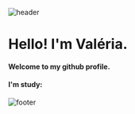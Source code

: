 ![header](https://capsule-render.vercel.app/api?type=waving&color=_hexcode(#4cc9f0)&height=300&section=header&text=capsule%20render&fontSize=90)
<br/>

# Hello! I'm Valéria.
#### Welcome to my github profile.
#### I'm study:

<!--<img src="https://cdn.jsdelivr.net/gh/devicons/devicon@latest/icons/javascript/javascript-original.svg" width="50" heigth="50" />
<div>
<a href="https://github.com/ValeriaDeFreitas">
<img loading="lazy" height="180em" src="https://github-readme-stats.vercel.app/api/top-langs/?username=ValeriaDeFreitas&layout=compact&langs_count=7&theme=dracula"/>
<img loading="lazy" height="180em" src="https://github-readme-stats.vercel.app/api?username=ValeriaDeFreitas&show_icons=true&theme=dracula&include_all_commits=true&count_private=true"/>
</div>
<br>
<br>
  
[![GitHub Workflow Status](https://img.shields.io/github/actions/workflow/status/platane/platane/main.yml?label=action&style=flat-square)](https://github.com/Platane/Platane/actions/workflows/main.yml)
[![GitHub release](https://img.shields.io/github/release/platane/snk.svg?style=flat-square)](https://github.com/platane/snk/releases/latest)
[![GitHub marketplace](https://img.shields.io/badge/marketplace-snake-blue?logo=github&style=flat-square)](https://github.com/marketplace/actions/generate-snake-game-from-github-contribution-grid)
![type definitions](https://img.shields.io/npm/types/typescript?style=flat-square)
![code style](https://img.shields.io/badge/code_style-prettier-ff69b4.svg?style=flat-square)

<picture>
  <source
    media="(prefers-color-scheme: dark)"
    srcset="https://raw.githubusercontent.com/platane/snk/output/github-contribution-grid-snake-dark.svg"
  />
  <source
    media="(prefers-color-scheme: light)"
    srcset="https://raw.githubusercontent.com/platane/snk/output/github-contribution-grid-snake.svg"
  />
  <img
    alt="github contribution grid snake animation"
    src="https://raw.githubusercontent.com/platane/snk/output/github-contribution-grid-snake.svg"
  />
</picture>

![Snake animation](https://github.com/ValeriaDeFreitas/ValeriaDeFreitas/blob/output/github-contribution-grid-snake.svg)-->

![footer](https://capsule-render.vercel.app/api?type=waving&section=footer)
    
